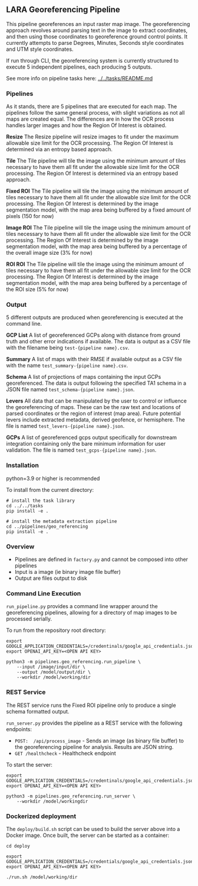 
## LARA Georeferencing Pipeline


This pipeline georeferences an input raster map image. The georeferencing approach revolves around parsing text in the image to extract coordinates, and then using those coordinates to georeference ground control points. It currently attempts to parse Degrees, Minutes, Seconds style coordinates and UTM style coordinates.

If run through CLI, the georeferencing system is currently structured to execute 5 independent pipelines, each producing 5 outputs.

See more info on pipeline tasks here: [../../tasks/README.md](../../tasks/README.md)

### Pipelines
As it stands, there are 5 pipelines that are executed for each map. The pipelines follow the same general process, with slight variations as not all maps are created equal. The differences are in how the OCR process handles larger images and how the Region Of Interest is obtained.

**Resize**
The Resize pipeline will resize images to fit under the maximum allowable size limit for the OCR processing. The Region Of Interest is determined via an entropy based approach.

**Tile**
The Tile pipeline will tile the image using the minimum amount of tiles necessary to have them all fit under the allowable size limit for the OCR processing. The Region Of Interest is determined via an entropy based approach.

**Fixed ROI**
The Tile pipeline will tile the image using the minimum amount of tiles necessary to have them all fit under the allowable size limit for the OCR processing. The Region Of Interest is determined by the image segmentation model, with the map area being buffered by a fixed amount of pixels (150 for now)

**Image ROI**
The Tile pipeline will tile the image using the minimum amount of tiles necessary to have them all fit under the allowable size limit for the OCR processing. The Region Of Interest is determined by the image segmentation model, with the map area being buffered by a percentage of the overall image size (3% for now)

**ROI ROI**
The Tile pipeline will tile the image using the minimum amount of tiles necessary to have them all fit under the allowable size limit for the OCR processing. The Region Of Interest is determined by the image segmentation model, with the map area being buffered by a percentage of the ROI size (5% for now)

### Output

5 different outputs are produced when georeferencing is executed at the command line.

**GCP  List**
A list of georeferenced GCPs along with distance from ground truth and other error indications if available. The data is output as a CSV file with the filename being `test-{pipeline name}.csv`.

**Summary**
A list of maps with their RMSE if available output as a CSV file with the name `test_summary-{pipeline name}.csv`.

**Schema**
A list of projections of maps containing the input GCPs georeferenced. The data is output following the specified TA1 schema in a JSON file named `test_schema-{pipeline name}.json`.

**Levers**
All data that can be manipulated by the user to control or influence the georeferencing of maps. These can be the raw text and locations of parsed coordinates or the region of interest (map area). Future potential levers include extracted metadata, derived geofence, or hemisphere. The file is named `test_levers-{pipeline name}.json`.

**GCPs**
A list of georeferenced gcps output specifically for downstream integration containing only the bare minimum information for user validation. The file is named `test_gcps-{pipeline name}.json`.

### Installation

python=3.9 or higher is recommended

To install from the current directory:
```
# install the task library
cd ../../tasks
pip install -e .

# install the metadata extraction pipeline
cd ../pipelines/geo_referencing
pip install -e .
```

### Overview ###

* Pipelines are defined in `factory.py` and cannot be composed into other pipelines
* Input is a image (ie binary image file buffer)
* Output are files output to disk

### Command Line Execution ###
`run_pipeline.py` provides a command line wrapper around the georeferencing pipelines, allowing for a directory of map images to be processed serially.

To run from the repository root directory:
```
export GOOGLE_APPLICATION_CREDENTIALS=/credentinals/google_api_credentials.json
export OPENAI_API_KEY=<OPEN API KEY>

python3 -m pipelines.geo_referencing.run_pipeline \
    --input /image/input/dir \
    --output /model/output/dir \
    --workdir /model/working/dir
```

### REST Service ###
The REST service runs the Fixed ROI pipeline only to produce a single schema formatted output.

`run_server.py` provides the pipeline as a REST service with the following endpoints:
* ```POST:  /api/process_image``` - Sends an image (as binary file buffer) to the georeferencing pipeline for analysis. Results are JSON string.
* ```GET /healthcheck``` - Healthcheck endpoint

To start the server:
```
export GOOGLE_APPLICATION_CREDENTIALS=/credentinals/google_api_credentials.json
export OPENAI_API_KEY=<OPEN API KEY>

python3 -m pipelines.geo_referencing.run_server \
    --workdir /model/workingdir
```

### Dockerized deployment
The `deploy/build.sh` script can be used to build the server above into a Docker image.  Once built, the server can be started as a container:

```
cd deploy

export GOOGLE_APPLICATION_CREDENTIALS=/credentials/google_api_credentials.json
export OPENAI_API_KEY=<OPEN API KEY>

./run.sh /model/working/dir
```


